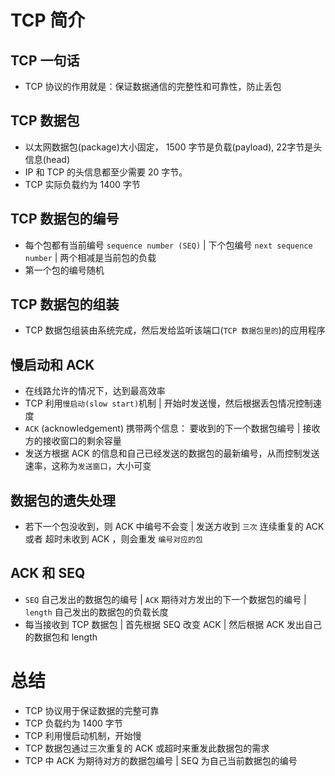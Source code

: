 # TCP 简介

## TCP 一句话

* TCP 协议的作用就是：保证数据通信的完整性和可靠性，防止丢包

## TCP 数据包

* 以太网数据包(package)大小固定， 1500 字节是负载(payload), 22字节是头信息(head)
* IP 和 TCP 的头信息都至少需要 20 字节。
* TCP 实际负载约为 1400 字节

## TCP 数据包的编号

* 每个包都有当前编号 `sequence number (SEQ)` | 下个包编号 `next sequence number` | 两个相减是当前包的负载
* 第一个包的编号随机

## TCP 数据包的组装

* TCP 数据包组装由系统完成，然后发给监听该端口(`TCP 数据包里的`)的应用程序

## 慢启动和 ACK

* 在线路允许的情况下，达到最高效率
* TCP 利用`慢启动(slow start)`机制 | 开始时发送慢，然后根据丢包情况控制速度
* `ACK` (acknowledgement) 携带两个信息： 要收到的下一个数据包编号 | 接收方的接收窗口的剩余容量
* 发送方根据 ACK 的信息和自己已经发送的数据包的最新编号，从而控制发送速率，这称为`发送窗口`，大小可变

## 数据包的遗失处理

* 若下一个包没收到，则 ACK 中编号不会变 | 发送方收到 `三次` 连续重复的 ACK 或者 超时未收到 ACK ，则会重发 `编号对应的包`

## ACK 和 SEQ

* `SEQ` 自己发出的数据包的编号 | `ACK` 期待对方发出的下一个数据包的编号 | `length` 自己发出的数据包的负载长度
* 每当接收到 TCP 数据包 | 首先根据 SEQ 改变 ACK | 然后根据 ACK 发出自己的数据包和 length

# 总结

* TCP 协议用于保证数据的完整可靠
* TCP 负载约为 1400 字节
* TCP 利用慢启动机制，开始慢
* TCP 数据包通过三次重复的 ACK 或超时来重发此数据包的需求
* TCP 中 ACK 为期待对方的数据包编号 | SEQ 为自己当前数据包的编号